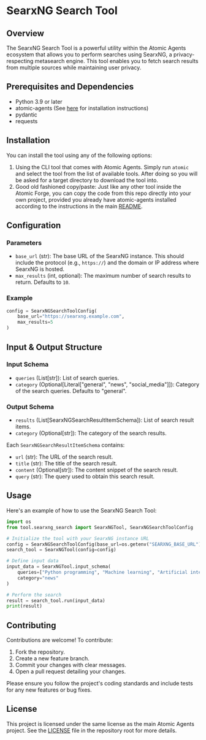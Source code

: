 # SearxNG Search Tool

## Overview
The SearxNG Search Tool is a powerful utility within the Atomic Agents ecosystem that allows you to perform searches using SearxNG, a privacy-respecting metasearch engine. This tool enables you to fetch search results from multiple sources while maintaining user privacy.

## Prerequisites and Dependencies
- Python 3.9 or later
- atomic-agents (See [here](/README.md) for installation instructions)
- pydantic
- requests

## Installation
You can install the tool using any of the following options:

1. Using the CLI tool that comes with Atomic Agents. Simply run `atomic` and select the tool from the list of available tools. After doing so you will be asked for a target directory to download the tool into.
2. Good old fashioned copy/paste: Just like any other tool inside the Atomic Forge, you can copy the code from this repo directly into your own project, provided you already have atomic-agents installed according to the instructions in the main [README](/README.md).

## Configuration

### Parameters

- `base_url` (str): The base URL of the SearxNG instance. This should include the protocol (e.g., `https://`) and the domain or IP address where SearxNG is hosted.
- `max_results` (int, optional): The maximum number of search results to return. Defaults to `10`.

### Example

```python
config = SearxNGSearchToolConfig(
    base_url="https://searxng.example.com",
    max_results=5
)
```

## Input & Output Structure

### Input Schema
- `queries` (List[str]): List of search queries.
- `category` (Optional[Literal["general", "news", "social_media"]]): Category of the search queries. Defaults to "general".

### Output Schema
- `results` (List[SearxNGSearchResultItemSchema]): List of search result items.
- `category` (Optional[str]): The category of the search results.

Each `SearxNGSearchResultItemSchema` contains:
- `url` (str): The URL of the search result.
- `title` (str): The title of the search result.
- `content` (Optional[str]): The content snippet of the search result.
- `query` (str): The query used to obtain this search result.

## Usage

Here's an example of how to use the SearxNG Search Tool:


```python
import os
from tool.searxng_search import SearxNGTool, SearxNGSearchToolConfig

# Initialize the tool with your SearxNG instance URL
config = SearxNGSearchToolConfig(base_url=os.getenv("SEARXNG_BASE_URL"), max_results=5)
search_tool = SearxNGTool(config=config)

# Define input data
input_data = SearxNGTool.input_schema(
    queries=["Python programming", "Machine learning", "Artificial intelligence"],
    category="news"
)

# Perform the search
result = search_tool.run(input_data)
print(result)
```

## Contributing

Contributions are welcome! To contribute:

1. Fork the repository.
2. Create a new feature branch.
3. Commit your changes with clear messages.
4. Open a pull request detailing your changes.

Please ensure you follow the project's coding standards and include tests for any new features or bug fixes.

## License

This project is licensed under the same license as the main Atomic Agents project. See the [LICENSE](/LICENSE) file in the repository root for more details.
